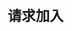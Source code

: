 <!--
 * @Author: your name
 * @Date: 2020-12-26 12:19:37
 * @LastEditTime: 2020-12-26 12:19:37
 * @LastEditors: Please set LastEditors
 * @Description: In User Settings Edit
 * @FilePath: \book.respi.website\docs\请求加入\README.md
-->
# 请求加入